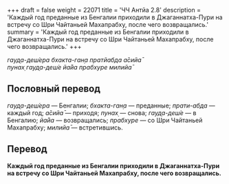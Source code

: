 +++
draft = false
weight = 22071
title = 'ЧЧ Антйа 2.8'
description = 'Каждый год преданные из Бенгалии приходили в Джаганнатха-Пури на встречу со Шри Чайтаньей Махапрабху, после чего возвращались.'
summary = 'Каждый год преданные из Бенгалии приходили в Джаганнатха-Пури на встречу со Шри Чайтаньей Махапрабху, после чего возвращались.'
+++

_гауд̣а-деш́ера бхакта-ган̣а пратйабда а̄сийа̄  
пунах̣ гауд̣а-деш́е йа̄йа прабхуре милийа̄_

## Пословный перевод

_гауд̣а_\-_деш́ера_ — Бенгалии; _бхакта_\-_ган̣а_ — преданные; _прати_\-_абда_ — каждый год; _а̄сийа̄_ — приходя; _пунах̣_ — снова; _гауд̣а_\-_деш́е_ — в Бенгалию; _йа̄йа_ — возвращались; _прабхуре_ — со Шри Чайтаньей Махапрабху; _милийа̄_ — встретившись.

## Перевод

**Каждый год преданные из Бенгалии приходили в Джаганнатха-Пури на встречу со Шри Чайтаньей Махапрабху, после чего возвращались.**
